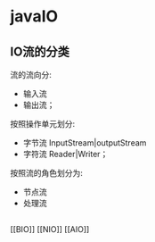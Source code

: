 # javaIO
## IO流的分类
流的流向分:
 - 输入流
 - 输出流；

按照操作单元划分:
 - 字节流 InputStream|outputStream 
 - 字符流 Reader|Writer；

按照流的角色划分为:
 - 节点流
 - 处理流


## 
[[BIO]]
[[NIO]]
[[AIO]]
